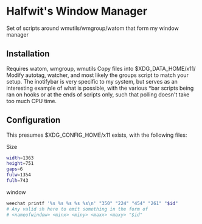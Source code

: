 # Halfwit's Window Manager
Set of scripts around wmutils/wmgroup/watom that form my window manager

## Installation
Requires watom, wmgroup, wmutils
Copy files into $XDG_DATA_HOME/x11/
Modify autotag, watcher, and most likely the groups script to match your setup. The inotifybar is very specific to my system, but serves as an interesting example of what is possible, with the various \*bar scripts being ran on hooks or at the ends of scripts only, such that polling doesn't take too much CPU time. 


## Configuration
This presumes $XDG_CONFIG_HOME/x11 exists, with the following files: 

Size 
```sh
width=1363
height=751
gaps=6
fulw=1354
fulh=743
```

window
```sh
weechat printf '%s %s %s %s %s\n' "350" "224" "454" "261" "$id"
# Any valid sh here to emit something in the form of
# <nameofwindow> <minx> <miny> <maxx> <maxy> "$id"
```
